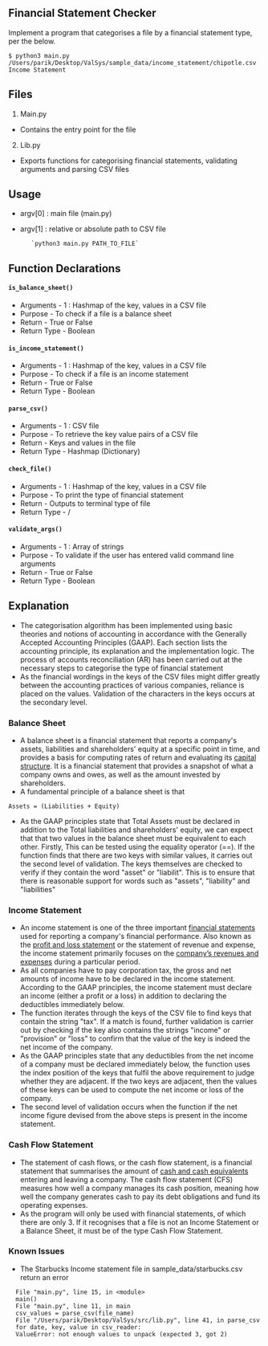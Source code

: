 ## Financial Statement Checker

Implement a program that categorises a file by a financial statement type, per the below.

    $ python3 main.py /Users/parik/Desktop/ValSys/sample_data/income_statement/chipotle.csv
    Income Statement

## Files

1.  Main.py

- Contains the entry point for the file

2.  Lib.py

- Exports functions for categorising financial statements, validating arguments and parsing CSV files

## Usage

- argv[0] : main file (main.py)
- argv[1] : relative or absolute path to CSV file

      	 `python3 main.py PATH_TO_FILE`

## Function Declarations

#### `is_balance_sheet()`

- Arguments - 1 : Hashmap of the key, values in a CSV file
- Purpose - To check if a file is a balance sheet
- Return - True or False
- Return Type - Boolean

#### `is_income_statement()`

- Arguments - 1 : Hashmap of the key, values in a CSV file
- Purpose - To check if a file is an income statement
- Return - True or False
- Return Type - Boolean

#### `parse_csv()`

- Arguments - 1 : CSV file
- Purpose - To retrieve the key value pairs of a CSV file
- Return - Keys and values in the file
- Return Type - Hashmap (Dictionary)

#### `check_file()`

- Arguments - 1 : Hashmap of the key, values in a CSV file
- Purpose - To print the type of financial statement
- Return - Outputs to terminal type of file
- Return Type - /

#### `validate_args()`

- Arguments - 1 : Array of strings
- Purpose - To validate if the user has entered valid command line arguments
- Return - True or False
- Return Type - Boolean

## Explanation

- The categorisation algorithm has been implemented using basic theories and notions of accounting in accordance with the Generally Accepted Accounting Principles (GAAP). Each section lists the accounting principle, its explanation and the implementation logic. The process of accounts reconciliation (AR) has been carried out at the necessary steps to categorise the type of financial statement
- As the financial wordings in the keys of the CSV files might differ greatly between the accounting practices of various companies, reliance is placed on the values. Validation of the characters in the keys occurs at the secondary level.

### Balance Sheet

- A balance sheet is a financial statement that reports a company's assets, liabilities and shareholders' equity at a specific point in time, and provides a basis for computing rates of return and evaluating its [capital structure](https://www.investopedia.com/terms/c/capitalstructure.asp). It is a financial statement that provides a snapshot of what a company owns and owes, as well as the amount invested by shareholders.
- A fundamental principle of a balance sheet is that

`Assets = (Liabilities + Equity)`

- As the GAAP principles state that Total Assets must be declared in addition to the Total liabilities and shareholders' equity, we can expect that that two values in the balance sheet must be equivalent to each other. Firstly, This can be tested using the equality operator (==). If the function finds that there are two keys with similar values, it carries out the second level of validation. The keys themselves are checked to verify if they contain the word "asset" or "liabilit". This is to ensure that there is reasonable support for words such as "assets", "liability" and "liabilities"

### Income Statement

- An income statement is one of the three important [financial statements](https://www.investopedia.com/terms/f/financial-statements.asp) used for reporting a company's financial performance. Also known as the [profit and loss statement](https://www.investopedia.com/terms/p/plstatement.asp) or the statement of revenue and expense, the income statement primarily focuses on the [company’s revenues and expenses](https://www.investopedia.com/ask/answers/070915/how-do-you-calculate-company-equity.asp) during a particular period.
- As all companies have to pay corporation tax, the gross and net amounts of income have to be declared in the income statement. According to the GAAP principles, the income statement must declare an income (either a profit or a loss) in addition to declaring the deductibles immediately below.
- The function iterates through the keys of the CSV file to find keys that contain the string "tax". If a match is found, further validation is carrier out by checking if the key also contains the strings "income" or "provision" or "loss" to confirm that the value of the key is indeed the net income of the company.
- As the GAAP principles state that any deductibles from the net income of a company must be declared immediately below, the function uses the index position of the keys that fulfil the above requirement to judge whether they are adjacent. If the two keys are adjacent, then the values of these keys can be used to compute the net income or loss of the company.
- The second level of validation occurs when the function if the net income figure devised from the above steps is present in the income statement.

### Cash Flow Statement

- The statement of cash flows, or the cash flow statement, is a financial statement that summarises the amount of [cash and cash equivalents](https://www.investopedia.com/terms/c/cashandcashequivalents.asp) entering and leaving a company. The cash flow statement (CFS) measures how well a company manages its cash position, meaning how well the company generates cash to pay its debt obligations and fund its operating expenses.
- As the program will only be used with financial statements, of which there are only 3. If it recognises that a file is not an Income Statement or a Balance Sheet, it must be of the type Cash Flow Statement.

### Known Issues

- The Starbucks Income statement file in sample_data/starbucks.csv return an error

```
  File "main.py", line 15, in <module>
  main()
  File "main.py", line 11, in main
  csv_values = parse_csv(file_name)
  File "/Users/parik/Desktop/ValSys/src/lib.py", line 41, in parse_csv
  for date, key, value in csv_reader:
  ValueError: not enough values to unpack (expected 3, got 2)
```
